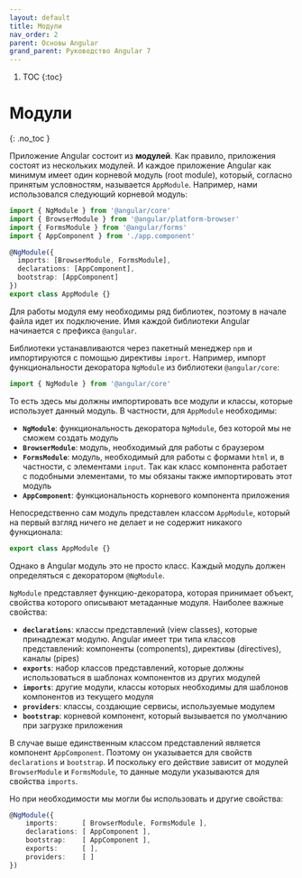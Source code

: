```yaml
---
layout: default
title: Модули
nav_order: 2
parent: Основы Angular
grand_parent: Руководство Angular 7
---
```


<!-- prettier-ignore-start -->
1. TOC
{:toc}

# Модули
{: .no_toc }
<!-- prettier-ignore-end -->

Приложение Angular состоит из **модулей**. Как правило, приложения состоят из нескольких модулей. И каждое приложение Angular как минимум имеет один корневой модуль (root module), который, согласно принятым условностям, называется `AppModule`. Например, нами использовался следующий корневой модуль:

```typescript
import { NgModule } from '@angular/core'
import { BrowserModule } from '@angular/platform-browser'
import { FormsModule } from '@angular/forms'
import { AppComponent } from './app.component'

@NgModule({
  imports: [BrowserModule, FormsModule],
  declarations: [AppComponent],
  bootstrap: [AppComponent]
})
export class AppModule {}
```

Для работы модуля ему необходимы ряд библиотек, поэтому в начале файла идет их подключение. Имя каждой библиотеки Angular начинается с префикса `@angular`.

Библиотеки устанавливаются через пакетный менеджер `npm` и импортируются с помощью директивы `import`. Например, импорт функциональности декоратора `NgModule` из библиотеки `@angular/core`:

```typescript
import { NgModule } from '@angular/core'
```

То есть здесь мы должны импортировать все модули и классы, которые использует данный модуль. В частности, для `AppModule` необходимы:

- **`NgModule`**: функциональность декоратора `NgModule`, без которой мы не сможем создать модуль
- **`BrowserModule`**: модуль, необходимый для работы с браузером
- **`FormsModule`**: модуль, необходимый для работы с формами `html` и, в частности, с элементами `input`. Так как класс компонента работает с подобными элементами, то мы обязаны также импортировать этот модуль
- **`AppComponent`**: функциональность корневого компонента приложения

Непосредственно сам модуль представлен классом `AppModule`, который на первый взгляд ничего не делает и не содержит никакого функционала:

```typescript
export class AppModule {}
```

Однако в Angular модуль это не просто класс. Каждый модуль должен определяться с декоратором `@NgModule`.

`NgModule` представляет функцию-декоратора, которая принимает объект, свойства которого описывают метаданные модуля. Наиболее важные свойства:

- **`declarations`**: классы представлений (view classes), которые принадлежат модулю. Angular имеет три типа классов представлений: компоненты (components), директивы (directives), каналы (pipes)
- **`exports`**: набор классов представлений, которые должны использоваться в шаблонах компонентов из других модулей
- **`imports`**: другие модули, классы которых необходимы для шаблонов компонентов из текущего модуля
- **`providers`**: классы, создающие сервисы, используемые модулем
- **`bootstrap`**: корневой компонент, который вызывается по умолчанию при загрузке приложения

В случае выше единственным классом представлений является компонент `AppComponent`. Поэтому он указывается для свойств `declarations` и `bootstrap`. И поскольку его действие зависит от модулей `BrowserModule` и `FormsModule`, то данные модули указываются для свойства `imports`.

Но при необходимости мы могли бы использовать и другие свойства:

```typescript
@NgModule({
    imports:      [ BrowserModule, FormsModule ],
    declarations: [ AppComponent ],
    bootstrap:    [ AppComponent ],
    exports:      [ ],
    providers:    [ ]
})
```
